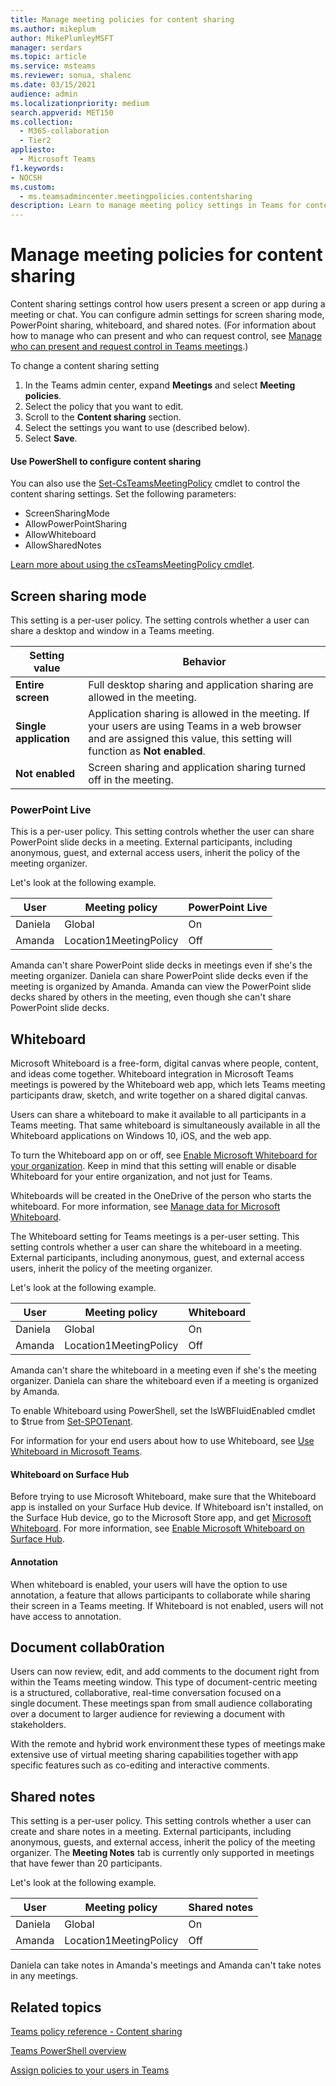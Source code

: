 ```yaml
---
title: Manage meeting policies for content sharing
ms.author: mikeplum
author: MikePlumleyMSFT
manager: serdars
ms.topic: article
ms.service: msteams
ms.reviewer: sonua, shalenc
ms.date: 03/15/2021
audience: admin
ms.localizationpriority: medium
search.appverid: MET150
ms.collection: 
  - M365-collaboration
  - Tier2
appliesto: 
  - Microsoft Teams
f1.keywords:
- NOCSH
ms.custom: 
  - ms.teamsadmincenter.meetingpolicies.contentsharing
description: Learn to manage meeting policy settings in Teams for content sharing.
---
```


# Manage meeting policies for content sharing

Content sharing settings control how users present a screen or app during a meeting or chat. You can configure admin settings for screen sharing mode, PowerPoint sharing, whiteboard, and shared notes. (For information about how to manage who can present and who can request control, see [Manage who can present and request control in Teams meetings](meeting-who-present-request-control.md).)

To change a content sharing setting
1. In the Teams admin center, expand **Meetings** and select **Meeting policies**.
1. Select the policy that you want to edit.
1. Scroll to the **Content sharing** section.
1. Select the settings you want to use (described below).
1. Select **Save**.

#### Use PowerShell to configure content sharing

You can also use the [Set-CsTeamsMeetingPolicy](/powershell/module/skype/set-csteamsmeetingpolicy) cmdlet to control the content sharing settings. Set the following parameters:

- ScreenSharingMode
- AllowPowerPointSharing
- AllowWhiteboard
- AllowSharedNotes

[Learn more about using the csTeamsMeetingPolicy cmdlet](/powershell/module/skype/set-csteamsmeetingpolicy).

## Screen sharing mode

This setting is a per-user policy. The setting controls whether a user can share a desktop and window in a Teams meeting.

|Setting value |Behavior  |
|---------|---------|
|**Entire screen**    | Full desktop sharing and application sharing are allowed in the meeting. |
|**Single application**   | Application sharing is allowed in the meeting. If your users are using Teams in a web browser and are assigned this value, this setting will function as **Not enabled**.  |
|**Not enabled**     |Screen sharing and application sharing turned off in the meeting.       |

### PowerPoint Live

This is a per-user policy. This setting controls whether the user can share PowerPoint slide decks in a meeting. External participants, including anonymous, guest, and external access users, inherit the policy of the meeting organizer.

Let's look at the following example.

|User |Meeting policy  |PowerPoint Live |
|---------|---------|---------|
|Daniela   | Global   | On       |
|Amanda   | Location1MeetingPolicy        | Off   |

Amanda can't share PowerPoint slide decks in meetings even if she's the meeting organizer. Daniela can share PowerPoint slide decks even if the meeting is organized by Amanda. Amanda can view the PowerPoint slide decks shared by others in the meeting, even though she can't share PowerPoint slide decks.

## Whiteboard

Microsoft Whiteboard is a free-form, digital canvas where people, content, and ideas come together. Whiteboard integration in Microsoft Teams meetings is powered by the Whiteboard web app, which lets Teams meeting participants draw, sketch, and write together on a shared digital canvas.

Users can share a whiteboard to make it available to all participants in a Teams meeting. That same whiteboard is simultaneously available in all the Whiteboard applications on Windows 10, iOS, and the web app.

To turn the Whiteboard app on or off, see [Enable Microsoft Whiteboard for your organization](https://support.office.com/article/1caaa2e2-5c18-4bdf-b878-2d98f1da4b24). Keep in mind that this setting will enable or disable Whiteboard for your entire organization, and not just for Teams.

Whiteboards will be created in the OneDrive of the person who starts the whiteboard. For more information, see [Manage data for Microsoft Whiteboard](/microsoft-365/whiteboard/manage-data-organizations).

The Whiteboard setting for Teams meetings is a per-user setting. This setting controls whether a user can share the whiteboard in a meeting. External participants, including anonymous, guest, and external access users, inherit the policy of the meeting organizer.

Let's look at the following example.

|User |Meeting policy  |Whiteboard|
|---------|---------|---------|
|Daniela   | Global   | On       |
|Amanda   | Location1MeetingPolicy        | Off   |

Amanda can't share the whiteboard in a meeting even if she's the meeting organizer. Daniela can share the whiteboard even if a meeting is organized by Amanda.

To enable Whiteboard using PowerShell, set the IsWBFluidEnabled cmdlet to $true from [Set-SPOTenant](/powershell/module/sharepoint-online/set-spotenant).

For information for your end users about how to use Whiteboard, see [Use Whiteboard in Microsoft Teams](https://support.office.com/article/7a6e7218-e9dc-4ccc-89aa-b1a0bb9c31ee).

#### Whiteboard on Surface Hub

Before trying to use Microsoft Whiteboard, make sure that the Whiteboard app is installed on your Surface Hub device. If Whiteboard isn't installed, on the Surface Hub device, go to the Microsoft Store app, and get [Microsoft Whiteboard](https://www.microsoft.com/p/microsoft-whiteboard/9mspc6mp8fm4?activetab=pivot:overviewtab). For more information, see [Enable Microsoft Whiteboard on Surface Hub](https://support.office.com/article/enable-microsoft-whiteboard-on-surface-hub-b5df4539-f735-42ff-b22a-0f5e21be7627).

#### Annotation

When whiteboard is enabled, your users will have the option to use annotation, a feature that allows participants to  collaborate while sharing their screen in a Teams meeting. If Whiteboard is not enabled, users will not have access to annotation.

## Document collab0ration

Users can now review, edit, and add comments to the document right from within the Teams meeting window. This type of document-centric meeting is a structured, collaborative, real-time conversation focused on a single document. These meetings span from small audience collaborating over a document to larger audience for reviewing a document with stakeholders.    

With the remote and hybrid work environment these types of meetings make extensive use of virtual meeting sharing capabilities together with app specific features such as co-editing and interactive comments. 

## Shared notes

This setting is a per-user policy. This setting controls whether a user can create and share notes in a meeting. External participants, including anonymous, guests, and external access, inherit the policy of the meeting organizer. The **Meeting Notes** tab is currently only supported in meetings that have fewer than 20 participants.

Let's look at the following example.

|User |Meeting policy  |Shared notes |
|---------|---------|---------|
|Daniela   | Global   | On       |
|Amanda   | Location1MeetingPolicy | Off |

Daniela can take notes in Amanda's meetings and Amanda can't take notes in any meetings.

## Related topics

[Teams policy reference - Content sharing](settings-policies-reference.md#content-sharing)

[Teams PowerShell overview](teams-powershell-overview.md)

[Assign policies to your users in Teams](policy-assignment-overview.md)
